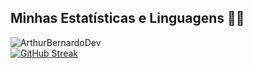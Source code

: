 

## Minhas Estatísticas e Linguagens 👨‍💻
![ArthurBernardoDev](https://github-readme-stats.vercel.app/api/top-langs/?username=ArthurBernardoDev&langs_count=6&theme=dark&layout=compact) <br/>
[![GitHub Streak](https://github-readme-streak-stats.herokuapp.com?user=ArthurBernardoDev&theme=dark)](https://git.io/streak-stats)<br/> 


